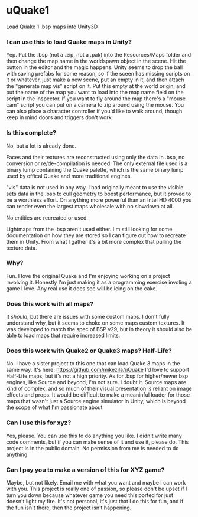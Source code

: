 uQuake1
=======

Load Quake 1 .bsp maps into Unity3D

### I can use this to load Quake maps in Unity?

Yep.  Put the .bsp (not a .zip, not a .pak) into the Resources/Maps folder and then change the map name in the worldspawn object in the scene.  Hit the button in the editor and the magic happens.  Unity seems to drop the ball with saving prefabs for some reason, so if the sceen has missing scripts on it or whatever, just make a new scene, put an empty in it, and then attach the "generate map vis" script on it.  Put this empty at the world origin, and put the name of the map you want to load into the map name field on the script in the inspector.  If you want to fly around the map there's a "mouse cam" script you can put on a camera to zip around using the mouse.  You can also place a character controller if you'd like to walk around, though keep in mind doors and triggers don't work.

### Is this complete?

No, but a lot is already done.

Faces and their textures are reconstructed using only the data in .bsp, no conversion or re/de-compilation is needed.  The only external file used is a binary lump containing the Quake palette, which is the same binary lump used by offical Quake and more traditional engines.

"vis" data is not used in any way.  I had originally meant to use the visible sets data in the .bsp to cull geometry to boost performance, but it proved to be a worthless effort.  On anything more powerful than an Intel HD 4000 you can render even the largest maps wholesale with no slowdown at all.

No entities are recreated or used.

Lightmaps from the .bsp aren't used either.  I'm still looking for some documentation on how they are stored so I can figure out how to recreate them in Unity.  From what I gather it's a bit more complex that pulling the texture data.

### Why?

Fun.  I love the original Quake and I'm enjoying working on a project involving it.  Honestly I'm just making it as a programming exercise involing a game I love.  Any real use it does see will be icing on the cake.

### Does this work with all maps?

It *should*, but there are issues with some custom maps.  I don't fully understand why, but it seems to choke on some maps custom textures.  It was developed to match the spec of BSP v29, but in theory it should also be able to load maps that require increased limits.

### Does this work with Quake2 or Quake3 maps?  Half-Life?

No.  I have a sister project to this one that can load Quake 3 maps in the same way.  It's here: https://github.com/mikezila/uQuake  I'd love to support Half-Life maps, but it's not a high priority.  As for .bsp for higher/newer bsp engines, like Source and beyond, I'm not sure.  I doubt it.  Source maps are kind of complex, and so much of their visual presentation is reliant on image effects and props.  It would be difficult to make a meaninful loader for those maps that wasn't just a Source engine simulator in Unity, which is beyond the scope of what I'm passionate about

### Can I use this for xyz?

Yes, please.  You can use this to do anything you like.  I didn't write many code comments, but if you can make sense of it and use it, please do.  This project is in the public domain.  No permission from me is needed to do anything.

### Can I pay you to make a version of this for XYZ game?

Maybe, but not likely.  Email me with what you want and maybe I can work with you.  This project is really one of passion, so please don't be upset if I turn you down because whatever game you need this ported for just doesn't light my fire.  It's not personal, it's just that I do this for fun, and if the fun isn't there, then the project isn't happening.